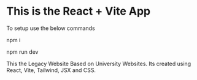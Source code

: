# This is the React + Vite App

To setup use the below commands

npm i

npm run dev

This the Legacy Website Based on University Websites.
Its created using React, Vite, Tailwind, JSX and CSS.
 
